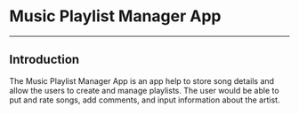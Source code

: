 # Music Playlist Manager App
---
## Introduction 
The Music Playlist Manager App is an app help to store song details and allow the users to create and manage playlists. The user would be able to put and  rate songs, add comments, and input information about the artist. 
 
